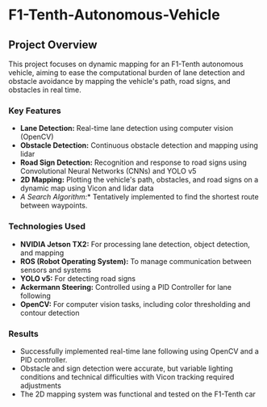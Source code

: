 # F1-Tenth-Autonomous-Vehicle

## Project Overview

This project focuses on dynamic mapping for an F1-Tenth autonomous vehicle, aiming to ease the computational burden of lane detection and obstacle avoidance by mapping the vehicle's path, road signs, and obstacles in real time.

### Key Features
- **Lane Detection:** Real-time lane detection using computer vision (OpenCV)
- **Obstacle Detection:** Continuous obstacle detection and mapping using lidar
- **Road Sign Detection:** Recognition and response to road signs using Convolutional Neural Networks (CNNs) and YOLO v5
- **2D Mapping:** Plotting the vehicle's path, obstacles, and road signs on a dynamic map using Vicon and lidar data
- **A* Search Algorithm:** Tentatively implemented to find the shortest route between waypoints.

### Technologies Used
- **NVIDIA Jetson TX2:** For processing lane detection, object detection, and mapping
- **ROS (Robot Operating System):** To manage communication between sensors and systems
- **YOLO v5:** For detecting road signs
- **Ackermann Steering:** Controlled using a PID Controller for lane following
- **OpenCV:** For computer vision tasks, including color thresholding and contour detection

### Results
- Successfully implemented real-time lane following using OpenCV and a PID controller.
- Obstacle and sign detection were accurate, but variable lighting conditions and technical difficulties with Vicon tracking required adjustments
- The 2D mapping system was functional and tested on the F1-Tenth car
